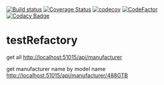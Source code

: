[![Build status](https://ci.appveyor.com/api/projects/status/y5jw919uxy20x3r2?svg=true)](https://ci.appveyor.com/project/jobjingjo/testrefactory) [![Coverage Status](https://coveralls.io/repos/github/jobjingjo/testRefactory/badge.svg?branch=master)](https://coveralls.io/github/jobjingjo/testRefactory?branch=master) [![codecov](https://codecov.io/gh/jobjingjo/testRefactory/branch/master/graph/badge.svg)](https://codecov.io/gh/jobjingjo/testRefactory) [![CodeFactor](https://www.codefactor.io/repository/github/jobjingjo/testrefactory/badge)](https://www.codefactor.io/repository/github/jobjingjo/testrefactory) [![Codacy Badge](https://api.codacy.com/project/badge/Grade/71daa7269c4145069eeb51c603736b46)](https://www.codacy.com/manual/jobjingjo/testRefactory?utm_source=github.com&amp;utm_medium=referral&amp;utm_content=jobjingjo/testRefactory&amp;utm_campaign=Badge_Grade)

# testRefactory

get all
[http://localhost:51015/api/manufacturer](http://localhost:51015/api/manufacturer)

get manufacturer name by model name
[http://localhost:51015/api/manufacturer/488GTB](http://localhost:51015/api/manufacturer/488GTB)
